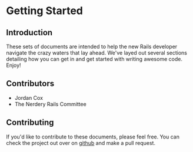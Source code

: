 # Getting Started

## Introduction

These sets of documents are intended to help the new Rails developer navigate the crazy waters that lay ahead.  We've layed out several sections detailing how you can get in and get started with writing awesome code.  Enjoy!

## Contributors

* Jordan Cox
* The Nerdery Rails Committee

## Contributing

If you'd like to contribute to these documents, please feel free.  You can check the project out over on [github](https://github.com/jordantcox/com.phantomdata.RailsGuide) and make a pull request.